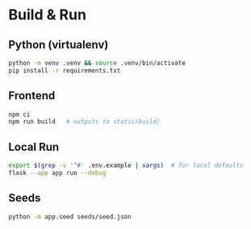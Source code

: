 # Build & Run

## Python (virtualenv)

```bash
python -m venv .venv && source .venv/bin/activate
pip install -r requirements.txt
```

## Frontend

```bash
npm ci
npm run build   # outputs to static/build/
```

## Local Run

```bash
export $(grep -v '^#' .env.example | xargs)  # for local defaults
flask --app app run --debug
```

## Seeds

```bash
python -m app.seed seeds/seed.json
```

